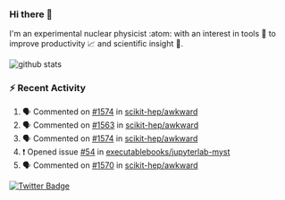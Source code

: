 ### Hi there 👋 

I'm an experimental nuclear physicist :atom: with an interest in tools :wrench: to improve productivity :chart_with_upwards_trend: and scientific insight :telescope:.

![github stats](https://github-readme-stats.vercel.app/api?username=agoose77&show_icons=true&hide_rank=true&hide_title=true&bg_color=30,e76445,904e95&text_color=efe3ec&icon_color=efe3ec)
<!--
**agoose77/agoose77** is a ✨ _special_ ✨ repository because its `README.md` (this file) appears on your GitHub profile.

Here are some ideas to get you started:

- 🔭 I’m currently working on ...
- 🌱 I’m currently learning ...
- 👯 I’m looking to collaborate on ...
- 🤔 I’m looking for help with ...
- 💬 Ask me about ...
- 📫 How to reach me: ...
- 😄 Pronouns: ...
- ⚡ Fun fact: ...
-->

### :zap: Recent Activity
<!--START_SECTION:activity-->
1. 🗣 Commented on [#1574](https://github.com/scikit-hep/awkward/issues/1574) in [scikit-hep/awkward](https://github.com/scikit-hep/awkward)
2. 🗣 Commented on [#1563](https://github.com/scikit-hep/awkward/issues/1563) in [scikit-hep/awkward](https://github.com/scikit-hep/awkward)
3. 🗣 Commented on [#1574](https://github.com/scikit-hep/awkward/issues/1574) in [scikit-hep/awkward](https://github.com/scikit-hep/awkward)
4. ❗️ Opened issue [#54](https://github.com/executablebooks/jupyterlab-myst/issues/54) in [executablebooks/jupyterlab-myst](https://github.com/executablebooks/jupyterlab-myst)
5. 🗣 Commented on [#1570](https://github.com/scikit-hep/awkward/issues/1570) in [scikit-hep/awkward](https://github.com/scikit-hep/awkward)
<!--END_SECTION:activity-->


[![Twitter Badge](https://img.shields.io/twitter/follow/agoose77?style=flat-square&logo=Twitter&logoColor=white&color=cornflowerblue)](https://twitter.com/agoose77)
